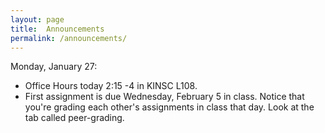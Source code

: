 ```yaml
---
layout: page 
title:  Announcements
permalink: /announcements/
---
```


Monday, January 27: 
* Office Hours today 2:15 -4 in KINSC L108. 
* First assignment is due Wednesday, February 5 in class.  Notice that you're grading each other's assignments in class that day.  Look at the tab called peer-grading.
